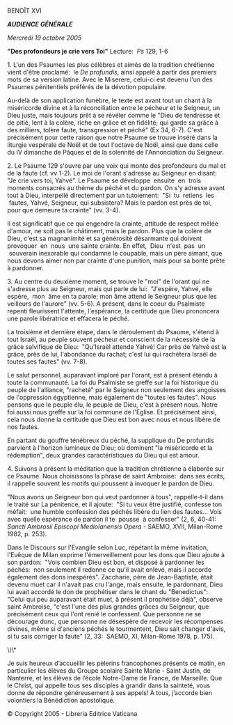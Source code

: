 BENOÎT XVI

***AUDIENCE GÉNÉRALE***

*Mercredi 19 octobre 2005*

**"Des profondeurs je crie vers Toi"** Lecture:  *Ps* 129, 1-6

1. L'un des Psaumes les plus célèbres et aimés de la tradition chrétienne vient d'être proclamé:  le *De profundis*, ainsi appelé à partir des premiers mots de sa version latine. Avec le Miserere, celui-ci est devenu l'un des Psaumes pénitentiels préférés de la dévotion populaire.

Au-delà de son application funèbre, le texte est avant tout un chant à la miséricorde divine et à la réconciliation entre le pécheur et le Seigneur, un Dieu juste, mais toujours prêt à se révéler comme le "Dieu de tendresse et de pitié, lent à la colère, riche en grâce et en fidélité; qui garde sa grâce à des milliers, tolère faute, transgression et péché" (Ex 34, 6-7). C'est précisément pour cette raison que notre Psaume se trouve inséré dans la liturgie vespérale de Noël et de tout l'octave de Noël, ainsi que dans celle du IV dimanche de Pâques et de la solennité de l'Annonciation du Seigneur.

2. Le Psaume 129 s'ouvre par une voix qui monte des profondeurs du mal et de la faute (cf. vv 1-2). Le moi de l'orant s'adresse au Seigneur en disant:  "Je crie vers toi, Yahvé". Le Psaume se développe  ensuite  en  trois moments consacrés au thème du péché et du pardon. On s'y adresse avant tout à Dieu, interpellé directement par un tutoiement:  "Si  tu  retiens  les  fautes, Yahvé, Seigneur, qui subsistera? Mais le pardon est près de toi, pour que demeure ta crainte" (vv. 3-4).

Il est significatif que ce qui engendre la crainte, attitude de respect mêlée d'amour, ne soit pas le châtiment, mais le pardon. Plus que la colère de Dieu, c'est sa magnanimité et sa générosité désarmante qui doivent provoquer  en  nous  une sainte crainte. En effet,  Dieu  n'est  pas  un  souverain inexorable qui condamne le coupable, mais un père aimant, que nous devons aimer non par crainte d'une punition, mais pour sa bonté prête à pardonner.

3. Au centre du deuxième moment, se trouve le "moi" de l'orant qui ne s'adresse plus au Seigneur, mais qui parle de lui:  "J'espère, Yahvé, elle espère,  mon  âme en ta parole; mon âme attend le Seigneur plus que les veilleurs de l'aurore" (vv. 5-6). A présent, dans le coeur du Psalmiste repenti fleurissent l'attente, l'espérance, la certitude que Dieu prononcera une parole libératrice et effacera le péché.

La troisième et dernière étape, dans le déroulement du Psaume, s'étend à tout Israël, au peuple souvent pécheur et conscient de la nécessité de la grâce salvifique de Dieu:  "Qu'Israël attende Yahvé! Car près de Yahvé est la grâce, près de lui, l'abondance du rachat; c'est lui qui rachètera Israël de toutes ses fautes" (vv. 7-8).

Le salut personnel, auparavant imploré par l'orant, est à présent étendu à toute la communauté. La foi du Psalmiste se greffe sur la foi historique du peuple de l'alliance, "racheté" par le Seigneur non seulement des angoisses de l'oppression égyptienne, mais également de "toutes les fautes". Nous pensons que le peuple élu, le peuple de Dieu, c'est à présent nous. Notre foi aussi nous greffe sur la foi commune de l'Eglise. Et précisément ainsi, cela nous donne la certitude que Dieu est bon avec nous et nous libère de nos fautes.

En partant du gouffre ténébreux du péché, la supplique du De profundis parvient à l'horizon lumineux de Dieu; où dominent "la miséricorde et la rédemption", deux grandes caractéristiques du Dieu qui est amour.

4. Suivons à présent la méditation que la tradition chrétienne a élaborée sur ce Psaume. Nous choisissons la phrase de saint Ambroise:  dans ses écrits, il rappelle souvent les motifs qui poussent à invoquer le pardon de Dieu.

"Nous avons un Seigneur bon qui veut pardonner à tous", rappelle-t-il dans le traité sur La pénitence, et il ajoute:  "Si tu veux être justifié, confesse ton méfait:  une humble confession des péchés libère du lien des fautes... Vois avec quelle espérance de pardon il te  pousse  à confesser" (2, 6, 40-41:  *Sancti Ambrosii Episcopi Mediolanensis Opera* \- SAEMO, XVII, Milan-Rome 1982, p. 253).

Dans le Discours sur l'Evangile selon Luc, répétant la même invitation, l'Evêque de Milan exprime l'émerveillement pour les dons que Dieu ajoute à son pardon:  "Vois combien Dieu est bon, et disposé à pardonner les péchés:  non seulement il redonne ce qu'il avait enlevé, mais il accorde également des dons inespérés". Zaccharie, père de Jean-Baptiste, était devenu muet car il n'avait pas cru l'ange, mais ensuite, le pardonnant, Dieu lui avait accordé le don de prophétiser dans le chant du "Benedictus":  "Celui qui peu auparavant était muet, à présent il prophétise déjà", observe saint Ambroise, "c'est l'une des plus grandes grâces du Seigneur, que précisément ceux qui l'ont renié le confessent. Que personne ne se décourage donc, que personne ne désespère de recevoir les récompenses divines, même si d'anciens péchés le tourmentent, Dieu sait changer d'avis, si tu sais corriger la faute" (2, 33:  SAEMO, XI, Milan-Rome 1978, p. 175).

\\*\\*\\*

Je suis heureux d’accueillir les pèlerins francophones présents ce matin, en particulier les élèves du Groupe scolaire Sainte Marie - Saint Justin, de Nanterre, et les élèves de l’école Notre-Dame de France, de Marseille. Que le Christ, qui appelle tous ses disciples à grandir dans la sainteté, vous donne de répondre généreusement à ses appels! À tous, j’accorde bien volontiers la Bénédiction apostolique.

© Copyright 2005 - Libreria Editrice Vaticana